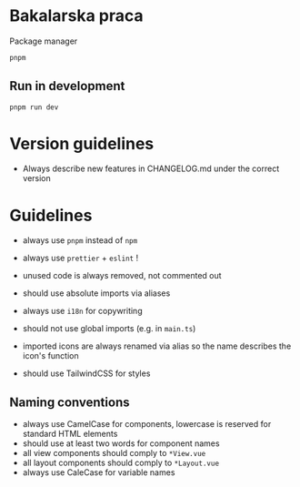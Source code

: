 # Bakalarska praca

Package manager
```bash
pnpm
```

## Run in development
```bash
pnpm run dev
```

# Version guidelines
- Always describe new features in CHANGELOG.md under the correct version

# Guidelines
- always use `pnpm` instead of `npm`
- always use `prettier` + `eslint` !
- unused code is always removed, not commented out
- should use absolute imports via aliases
- always use `i18n` for copywriting
- should not use global imports (e.g. in `main.ts`)

- imported icons are always renamed via alias so the name describes the icon's function
- should use TailwindCSS for styles


## Naming conventions
- always use CamelCase for components, lowercase is reserved for standard HTML elements
- should use at least two words for component names
- all view components should comply to `*View.vue`
- all layout components should comply to `*Layout.vue`
- always use CaleCase for variable names
